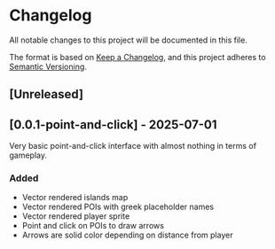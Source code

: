 # Changelog

All notable changes to this project will be documented in this file.

The format is based on [Keep a Changelog](https://keepachangelog.com/en/1.1.0/),
and this project adheres to [Semantic Versioning](https://semver.org/spec/v2.0.0.html).

## [Unreleased]

## [0.0.1-point-and-click] - 2025-07-01

Very basic point-and-click interface with almost nothing in terms of gameplay.

### Added

- Vector rendered islands map
- Vector rendered POIs with greek placeholder names
- Vector rendered player sprite
- Point and click on POIs to draw arrows
- Arrows are solid color depending on distance from player
